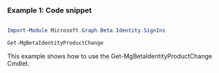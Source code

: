 ### Example 1: Code snippet

```powershell

Import-Module Microsoft.Graph.Beta.Identity.SignIns

Get-MgBetaIdentityProductChange

```
This example shows how to use the Get-MgBetaIdentityProductChange Cmdlet.

